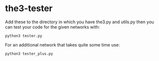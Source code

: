 # the3-tester

Add these to the directory in which you have the3.py and utils.py then you can test your code for the given networks with:
```shell
python3 tester.py
```
For an additional network that takes quite some time use:
```shell
python3 tester_plus.py
```
